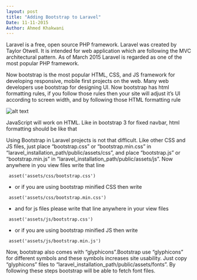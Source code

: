 ```yaml
---
layout: post
title: "Adding Bootstrap to Laravel"
Date: 11-11-2015
Author: Ahmed Khakwani 
---
```

Laravel is a free, open source PHP framework. Laravel was created by Taylor Otwell. It is intended for web application which are following the MVC architectural pattern. As of March 2015 Laravel is regarded as one of the most popular PHP framework. 

Now bootstrap is the most popular HTML, CSS, and JS framework for developing responsive, mobile first projects on the web. Many web developers use bootstrap for designing UI. Now bootstrap has html formatting rules, if you follow those rules then your site will adjust it’s UI according to screen width, and by following those HTML formatting rule

![alt text](https://raw.githubusercontent.com/creanyx/creanyx.github.io/d1bcb6c3c437719679b590a9775273f920dc5dfa/_images/code%20image-adding-bootstrap.jpg) 

JavaScript will work on HTML. Like in bootstrap 3 for fixed navbar, html formatting should be like that 

Using Bootstrap in Laravel projects is not that difficult. Like other CSS and JS files, just place “bootstrap.css” or “bootstrap.min.css” in “laravel_installation_path/public/assets/css”, and place “bootstrap.js” or “bootstrap.min.js” in “laravel_installation_path/public/assets/js”. Now anywhere in you view files write that line 

<pre><code> asset('assets/css/bootstrap.css')</code></pre>

* or if you are using bootstrap minified CSS then write

<pre><code> asset('assets/css/bootstrap.min.css')</code></pre>

* and for js files please write that line anywhere in your view files

<pre><code> asset('assets/js/bootstrap.css')</code></pre>

* or if you are using bootstrap minified JS then write

<pre><code> asset('assets/js/bootstrap.min.js')</code></pre>

Now, bootstrap also comes with “glyphicons”.Bootstrap use “glyphicons” for different symbols and these symbols increases site usability. Just copy “glyphicons” files to “laravel_installation_path/public/assets/fonts”. By following these steps bootstrap will be able to fetch font files. 